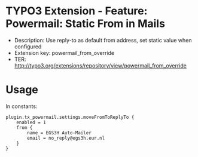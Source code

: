# TYPO3 Extension - Feature: Powermail: Static From in Mails
  * Description: Use reply-to as default from address, set static value when configured
  * Extension key: powermail_from_override
  * TER: http://typo3.org/extensions/repository/view/powermail_from_override


# Usage
In constants:

    plugin.tx_powermail.settings.moveFromToReplyTo {
        enabled = 1
        from {
            name = EGS3H Auto-Mailer
            email = no_reply@egs3h.eur.nl
        }
    }

